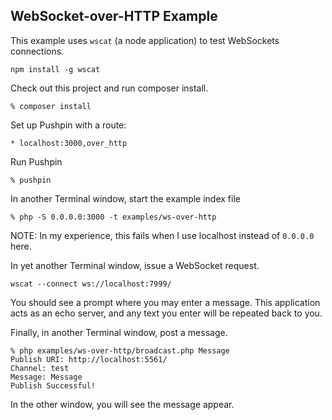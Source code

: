 ## WebSocket-over-HTTP Example

This example uses `wscat` (a node application) to test WebSockets connections.
```
npm install -g wscat
```

Check out this project and run composer install.
```
% composer install
```

Set up Pushpin with a route:
```
* localhost:3000,over_http
```

Run Pushpin
```
% pushpin
```

In another Terminal window, start the example index file
```
% php -S 0.0.0.0:3000 -t examples/ws-over-http
```
NOTE: In my experience, this fails when I use localhost instead of `0.0.0.0` here.

In yet another Terminal window, issue a WebSocket request.
```
wscat --connect ws://localhost:7999/
```

You should see a prompt where you may enter a message.  This application acts as an
echo server, and any text you enter will be repeated back to you. 

Finally, in another Terminal window, post a message.
```
% php examples/ws-over-http/broadcast.php Message
Publish URI: http://localhost:5561/
Channel: test
Message: Message
Publish Successful!
```

In the other window, you will see the message appear. 
